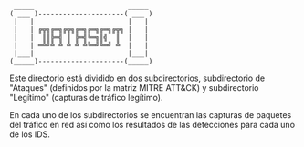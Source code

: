      _____                       _____ 
    ( ___ )---------------------( ___ )
     |   |                       |   | 
     |   | ╔╦╗╔═╗╔╦╗╔═╗╔═╗╔═╗╔╦╗ |   | 
     |   |  ║║╠═╣ ║ ╠═╣╚═╗║╣  ║  |   | 
     |   | ═╩╝╩ ╩ ╩ ╩ ╩╚═╝╚═╝ ╩  |   | 
     |___|                       |___| 
    (_____)---------------------(_____)

Este directorio está dividido en dos subdirectorios, subdirectorio de "Ataques" (definidos por la matriz MITRE ATT&CK) y subdirectorio "Legítimo" (capturas de tráfico legítimo). 

En cada uno de los subdirectorios se encuentran las capturas de paquetes del tráfico en red así como los resultados de las detecciones para cada uno de los IDS.
